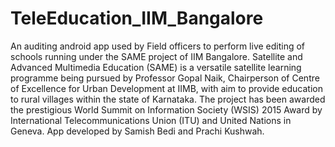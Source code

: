 # TeleEducation_IIM_Bangalore
An auditing android app used by Field officers to perform live editing of schools running under the SAME project of IIM Bangalore. 
Satellite and Advanced Multimedia Education (SAME) is a versatile satellite learning programme being pursued by Professor Gopal Naik, Chairperson of Centre of Excellence for Urban Development at IIMB, with aim to provide education to rural villages within the state of Karnataka. 
The project has been awarded the prestigious World Summit on Information Society (WSIS) 2015 Award by International Telecommunications Union (ITU) and United Nations in Geneva.
App developed by Samish Bedi and Prachi Kushwah.
